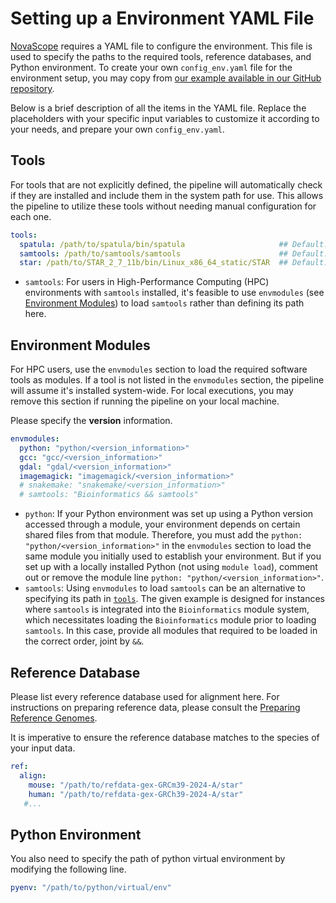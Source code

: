 # Setting up a Environment YAML File

[NovaScope](../index.md) requires a YAML file to configure the environment. This file is used to specify the paths to the required tools, reference databases, and Python environment. To create your own `config_env.yaml` file for the environment setup, you may copy from [our example available in our GitHub repository](https://github.com/seqscope/NovaScope/blob/main/info/config_env.yaml).

Below is a brief description of all the items in the YAML file. Replace the placeholders with your specific input variables to customize it according to your needs, and prepare your own `config_env.yaml`.

## Tools 

For tools that are not explicitly defined, the pipeline will automatically check if they are installed and include them in the system path for use. This allows the pipeline to utilize these tools without needing manual configuration for each one.

```yaml
tools:
  spatula: /path/to/spatula/bin/spatula                     ## Default: "spatula"
  samtools: /path/to/samtools/samtools	                    ## Default: "samtools"
  star: /path/to/STAR_2_7_11b/bin/Linux_x86_64_static/STAR  ## Default: "STAR"
```

* `samtools`: For users in High-Performance Computing (HPC) environments with `samtools` installed, it's feasible to use `envmodules` (see [Environment Modules](#environment-modules)) to load `samtools` rather than defining its path here.


## Environment Modules

For HPC users, use the `envmodules` section to load the required software tools as modules. If a tool is not listed in the `envmodules` section, the pipeline will assume it's installed system-wide. For local executions, you may remove this section if running the pipeline on your local machine.

Please specify the **version** information. 

```yaml
envmodules:
  python: "python/<version_information>"
  gcc: "gcc/<version_information>"
  gdal: "gdal/<version_information>"
  imagemagick: "imagemagick/<version_information>"
  # snakemake: "snakemake/<version_information>"
  # samtools: "Bioinformatics && samtools"
```

* `python`: If your Python environment was set up using a Python version accessed through a module, your environment depends on certain shared files from that module. Therefore, you must add the `python: "python/<version_information>"`  in the `envmodules` section to load the same module you initially used to establish your environment. But if you set up with a locally installed Python (not using `module load`), comment out or remove the module line `python: "python/<version_information>"`.
* `samtools`: Using `envmodules` to load `samtools` can be an alternative to specifying its path in [`tools`](#tools). The given example is designed for instances where `samtools` is integrated into the `Bioinformatics` module system, which necessitates loading the `Bioinformatics` module prior to loading `samtools`. In this case, provide all modules that required to be loaded in the correct order, joint by `&&`.

## Reference Database

Please list every reference database used for alignment here. For instructions on preparing reference data, please consult the [Preparing Reference Genomes](./requirement.md/#preparing-reference-genomes). 

It is imperative to ensure the reference database matches to the species of your input data. 

```yaml
ref:
  align:
    mouse: "/path/to/refdata-gex-GRCm39-2024-A/star"
    human: "/path/to/refdata-gex-GRCh39-2024-A/star"
   #...
```

## Python Environment

You also need to specify the path of python virtual environment by modifying the following line.

```yaml
pyenv: "/path/to/python/virtual/env"
```

